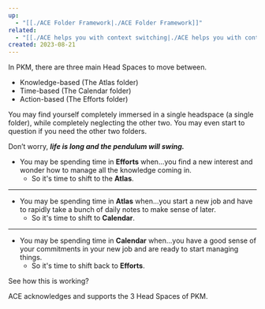 ```yaml
---
up:
  - "[[./ACE Folder Framework|./ACE Folder Framework]]"
related:
  - "[[./ACE helps you with context switching|./ACE helps you with context switching]]"
created: 2023-08-21
---
```

In PKM, there are three main Head Spaces to move between.

- Knowledge-based (The Atlas folder)
- Time-based (The Calendar folder)
- Action-based (The Efforts folder)

You may find yourself completely immersed in a single headspace (a single folder), while completely neglecting the other two. You may even start to question if you need the other two folders.

Don’t worry, _**life is long and the pendulum will swing.**_

- You may be spending time in **Efforts** when...you find a new interest and wonder how to manage all the knowledge coming in.  
	- So it's time to shift to the **Atlas**.  ​
- ---
- You may be spending time in **Atlas** when...you start a new job and have to rapidly take a bunch of daily notes to make sense of later.  
	- So it's time to shift to **Calendar**.  
- ---
- You may be spending time in **Calendar** when...you have a good sense of your commitments in your new job and are ready to start managing things.  
	- So it's time to shift back to **Efforts**.

See how this is working?

ACE acknowledges and supports the 3 Head Spaces of PKM.
